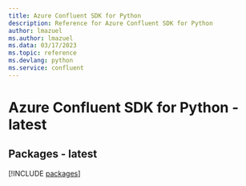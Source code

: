 ```yaml
---
title: Azure Confluent SDK for Python
description: Reference for Azure Confluent SDK for Python
author: lmazuel
ms.author: lmazuel
ms.data: 03/17/2023
ms.topic: reference
ms.devlang: python
ms.service: confluent
---
```

# Azure Confluent SDK for Python - latest
## Packages - latest
[!INCLUDE [packages](confluent-index.md)]